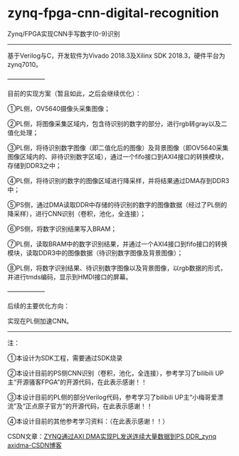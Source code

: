 # zynq-fpga-cnn-digital-recognition
Zynq/FPGA实现CNN手写数字(0-9)识别

------

基于Verilog与C，开发软件为Vivado 2018.3及Xilinx SDK 2018.3，硬件平台为zynq7010。

——————

目前的实现方案（暂且如此，之后会继续优化）：

①PL侧，OV5640摄像头采集图像；

②PL侧，将图像采集区域内，包含待识别的数字的部分，进行rgb转gray以及二值化处理；

③PL侧，将待识别数字图像（即二值化后的图像）及背景图像（即OV5640采集图像区域内的、非待识别数字区域），通过一个fifo接口到AXI4接口的转换模块，存储到DDR3之中；

④PL侧，将待识别的数字的图像区域进行降采样，并将结果通过DMA存到DDR3中；

⑤PS侧，通过DMA读取DDR中存储的待识别的数字的图像数据（经过了PL侧的降采样），进行CNN识别（卷积，池化，全连接）；

⑥PS侧，将数字识别结果写入BRAM；

⑦PL侧，读取BRAM中的数字识别结果，并通过一个AXI4接口到fifo接口的转换模块，读取DDR3中的图像数据（待识别数字图像及背景图像）；

⑧PL侧，将数字识别结果、待识别数字图像以及背景图像，以rgb数据的形式，并进行tmds编码，显示到HMDI接口的屏幕。

——————

后续的主要优化方向：

实现在PL侧加速CNN。

------

注：

①本设计为SDK工程，需要通过SDK烧录

②本设计目前的PS侧CNN识别（卷积，池化，全连接），参考学习了bilibili UP主“开源骚客FPGA”的开源代码，在此表示感谢！！

③本设计目前的PL侧的部分Verilog代码，参考学习了bilibili UP主“小梅哥爱漂流”及“正点原子官方”的开源代码，在此表示感谢！！

④本设计目前的其他参考学习资料：（在此表示感谢！！）

CSDN文章：[ZYNQ通过AXI DMA实现PL发送连续大量数据到PS DDR_zynq axidma-CSDN博客](https://blog.csdn.net/QDchenxr/article/details/134325391)



